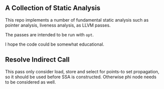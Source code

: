 ## A Collection of Static Analysis
This repo implements a number of fundamental static analysis
such as pointer analysis, liveness analysis, as LLVM passes.

The passes are intended to be run with `opt`.

I hope the code could be somewhat educational.

## Resolve Indirect Call
This pass only consider load, store and select for points-to set propagation,
so it should be used before SSA is constructed.
Otherwise phi node needs to be considered as well.